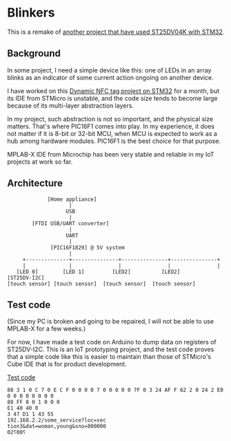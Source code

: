 # Blinkers

This is a remake of [another project that have used ST25DV04K with STM32](https://github.com/araobp/stm32-mcu/tree/master/NUCLEO-F401RE/NFC).

## Background

In some project, I need a simple device like this: one of LEDs in an array blinks as an indicator of some current action ongoing on another device. 

I have worked on this [Dynamic NFC tag project on STM32](https://github.com/araobp/stm32-mcu/tree/master/NUCLEO-F401RE/NFC) for a month, but its IDE from STMicro is unstable, and the code size tends to become large because of its multi-layer abstraction layers.

In my project, such abstraction is not so important, and the physical size matters. That's where PIC16F1 comes into play. In my experience, it does not matter if it is 8-bit or 32-bit MCU, when MCU is expected to work as a hub among hardware modules. PIC16F1 is the best choice for that purpose.

MPLAB-X IDE from Microchip has been very stable and reliable in my IoT projects at work so far.

## Architecture

```
             [Home appliance]
                    |
                   USB
                    |
        [FTDI USB/UART converter]
                    |
                   UART
                    |
              [PIC16F1829] @ 5V system
                    |
     +--------------+---------------+---------------+---------------+
     |              |               |               |               |
   [LED 0]        [LED 1]         [LED2]          [LED2]       [ST25DV-I2C]
[touch sensor] [touch sensor]  [touch sensor]  [touch sensor]
```

## Test code

(Since my PC is broken and going to be repaired, I will not be able to use MPLAB-X for a few weeks.)

For now, I have made a test code on Arduino to dump data on registers of ST25DV-I2C. This is an IoT prototyping project, and the test code proves that a simple code like this is easier to maintain than those of STMicro's Cube IDE that is for product development.

[Test code](./arduino/)

```
88 3 1 0 C 7 0 E C F 0 0 0 0 7 0 0 0 0 0 7F 0 3 24 AF F 62 2 0 24 2 E0 
0 0 0 0 0 0 0 0 
88 FF 8 0 1 0 0 0 
E1 40 40 0 
3 47 D1 1 43 55 
192.168.2.2/some_service?loc=sec
tion3&dat=woman,young&sno=800000
02⸮00⸮

```
